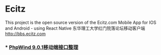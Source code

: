 # Ecitz
This project is the open source version of the Ecitz.com  Mobile App for IOS and Android - using React Native
东华理工大学红门院落论坛移动客户端 http://bbs.ecitz.com



### * [PhpWind 9.0.1移动端接口整理](/documents/api.md)

